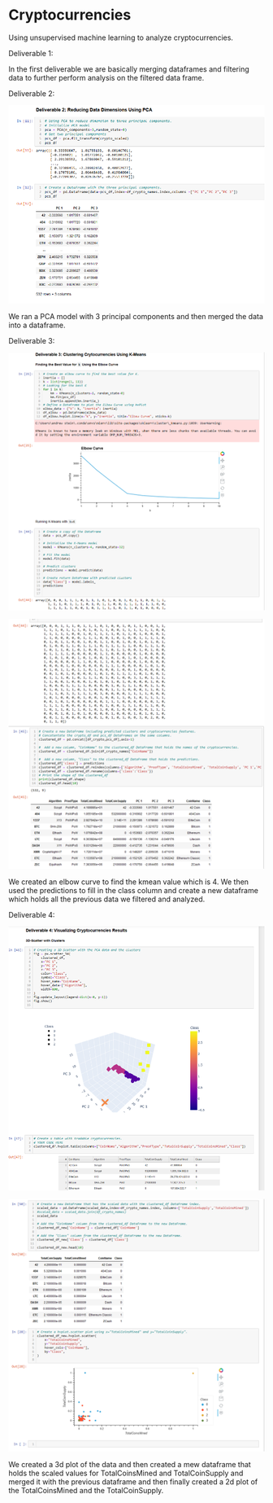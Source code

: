 # Cryptocurrencies
Using unsupervised machine learning to analyze cryptocurrencies.

Deliverable 1:

In the first deliverable we are basically merging dataframes and filtering data to further perform analysis on the filtered data frame.

Deliverable 2:

![image1](https://github.com/Ajsforlife/Cryptocurrencies/blob/main/pictures/deliverable%202.png)

We ran a PCA model with 3 principal components and then merged the data into a dataframe.

Deliverable 3:

![image2](https://github.com/Ajsforlife/Cryptocurrencies/blob/main/pictures/deliverable%203.png)

![image3](https://github.com/Ajsforlife/Cryptocurrencies/blob/main/pictures/deliverable%203-2.png)

We created an elbow curve to find the kmean value which is 4. We then used the predictions to fill in the class column and create a new dataframe which holds all the previous data we filtered and analyzed.

Deliverable 4:

![image4](https://github.com/Ajsforlife/Cryptocurrencies/blob/main/pictures/deliverable%204.png)

![image5](https://github.com/Ajsforlife/Cryptocurrencies/blob/main/pictures/deliverable4-2.png)

We created a 3d plot of the data and then created a mew dataframe that holds the scaled values for TotalCoinsMined and TotalCoinSupply and merged it with the previous dataframe and then finally created a 2d plot of the TotalCoinsMined and the TotalCoinSupply.
